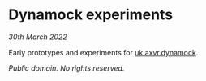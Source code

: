 # Dynamock experiments

_30th March 2022_

Early prototypes and experiments for [uk.axvr.dynamock](https://github.com/axvr/dynamock).

_Public domain.  No rights reserved._
